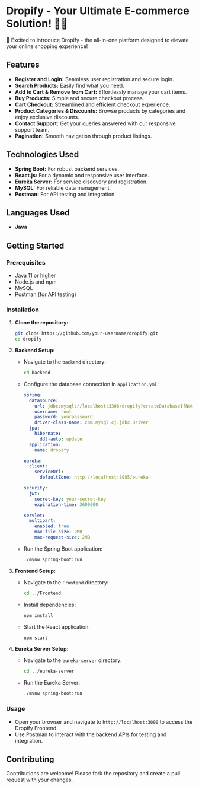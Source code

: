 
# Dropify - Your Ultimate E-commerce Solution! 🛒✨

🚀 Excited to introduce Dropify - the all-in-one platform designed to elevate your online shopping experience!

## Features

- **Register and Login:** Seamless user registration and secure login.
- **Search Products:** Easily find what you need.
- **Add to Cart & Remove from Cart:** Effortlessly manage your cart items.
- **Buy Products:** Simple and secure checkout process.
- **Cart Checkout:** Streamlined and efficient checkout experience.
- **Product Categories & Discounts:** Browse products by categories and enjoy exclusive discounts.
- **Contact Support:** Get your queries answered with our responsive support team.
- **Pagination:** Smooth navigation through product listings.

## Technologies Used

- **Spring Boot:** For robust backend services.
- **React.js:** For a dynamic and responsive user interface.
- **Eureka Server:** For service discovery and registration.
- **MySQL:** For reliable data management.
- **Postman:** For API testing and integration.

## Languages Used

- **Java**

## Getting Started

### Prerequisites

- Java 11 or higher
- Node.js and npm
- MySQL
- Postman (for API testing)

### Installation

1. **Clone the repository:**

   ```sh
   git clone https://github.com/your-username/dropify.git
   cd dropify
   ```

2. **Backend Setup:**

   - Navigate to the `backend` directory:

     ```sh
     cd backend
     ```

   - Configure the database connection in `application.yml`:

     ```yaml
     spring:
       datasource:
         url: jdbc:mysql://localhost:3306/dropify?createDatabaseIfNotExist=true
         username: root
         password: yourpassword
         driver-class-name: com.mysql.cj.jdbc.Driver
       jpa:
         hibernate:
           ddl-auto: update
       application:
         name: dropify

     eureka:
       client:
         serviceUrl:
           defaultZone: http://localhost:8085/eureka

     security:
       jwt:
         secret-key: your-secret-key
         expiration-time: 3600000

     servlet:
       multipart:
         enabled: true
         max-file-size: 2MB
         max-request-size: 2MB
     ```

   - Run the Spring Boot application:

     ```sh
     ./mvnw spring-boot:run
     ```

3. **Frontend Setup:**

   - Navigate to the `Frontend` directory:

     ```sh
     cd ../Frontend
     ```

   - Install dependencies:

     ```sh
     npm install
     ```

   - Start the React application:

     ```sh
     npm start
     ```

4. **Eureka Server Setup:**

   - Navigate to the `eureka-server` directory:

     ```sh
     cd ../eureka-server
     ```

   - Run the Eureka Server:

     ```sh
     ./mvnw spring-boot:run
     ```

### Usage

- Open your browser and navigate to `http://localhost:3000` to access the Dropify Frontend.
- Use Postman to interact with the backend APIs for testing and integration.

## Contributing

Contributions are welcome! Please fork the repository and create a pull request with your changes.
